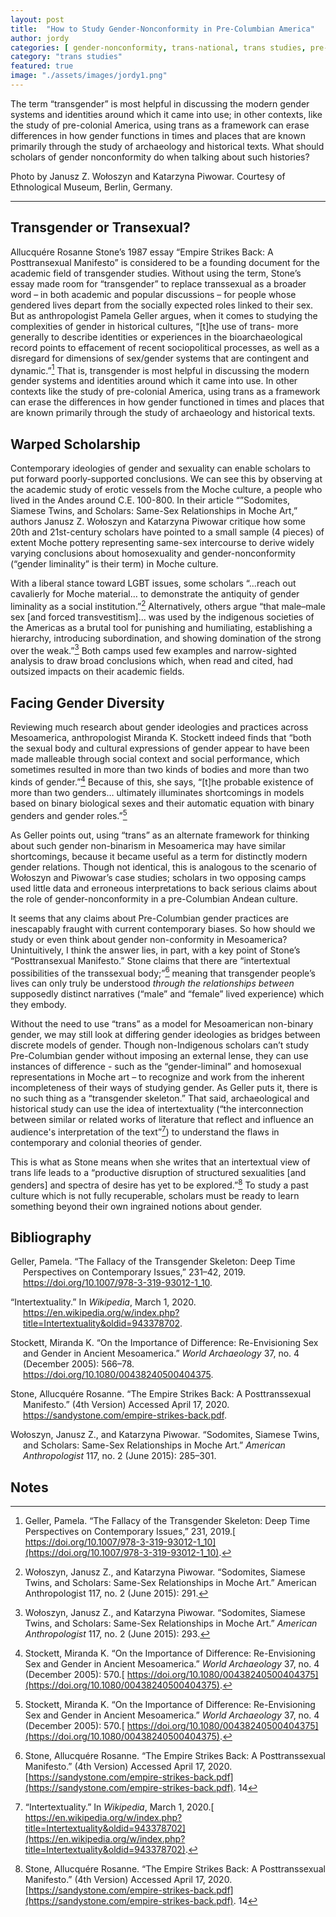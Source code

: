 ```yaml
---
layout: post
title:  "How to Study Gender-Nonconformity in Pre-Columbian America"
author: jordy
categories: [ gender-nonconformity, trans-national, trans studies, pre-colonial ]
category: "trans studies"
featured: true
image: "./assets/images/jordy1.png"
---
```

The term “transgender” is most helpful in discussing the modern gender systems and identities around which it came into use; in other contexts, like the study of pre-colonial America, using trans as a framework can erase differences in how gender functions in times and places that are known primarily through the study of archaeology and historical texts. What should scholars of gender nonconformity do when talking about such histories?

Photo by Janusz Z. Wołoszyn and Katarzyna Piwowar. Courtesy of Ethnological Museum, Berlin, Germany.

<hr>

## Transgender or Transexual?

Allucquére Rosanne Stone’s 1987 essay “Empire Strikes Back: A Posttransexual Manifesto” is considered to be a founding document for the academic field of transgender studies. Without using the term, Stone’s essay made room for “transgender” to replace transsexual as a broader word – in both academic and popular discussions – for people whose gendered lives depart from the socially expected roles linked to their sex. But as anthropologist Pamela Geller argues, when it comes to studying the complexities of gender in historical cultures, “[t]he use of trans- more generally to describe identities or experiences in the bioarchaeological record points to effacement of recent sociopolitical processes, as well as a disregard for dimensions of sex/gender systems that are contingent and dynamic.”[^1] That is, transgender is most helpful in discussing the modern gender systems and identities around which it came into use. In other contexts like the study of pre-colonial America, using trans as a framework can erase the differences in how gender functioned in times and places that are known primarily through the study of archaeology and historical texts. 


## Warped Scholarship

Contemporary ideologies of gender and sexuality can enable scholars to put forward poorly-supported conclusions. We can see this by observing at the academic study of erotic vessels from the Moche culture, a people who lived in the Andes around C.E. 100-800. In their article “”Sodomites, Siamese Twins, and Scholars: Same-Sex Relationships in Moche Art,” authors Janusz Z. Wołoszyn and Katarzyna Piwowar critique how some 20th and 21st-century scholars have pointed to a small sample (4 pieces) of extent Moche pottery representing same-sex intercourse to derive widely varying conclusions about homosexuality and gender-nonconformity (“gender liminality” is their term) in Moche culture. 

With a liberal stance toward LGBT issues, some scholars “...reach out cavalierly for Moche material… to demonstrate the antiquity of gender liminality as a social institution.”[^2] Alternatively, others argue “that male–male sex [and forced transvestitism]... was used by the indigenous societies of the Americas as a brutal tool for punishing and humiliating, establishing a hierarchy, introducing subordination, and showing domination of the strong over the weak.”[^3] Both camps used few examples and narrow-sighted analysis to draw broad conclusions which, when read and cited, had outsized impacts on their academic fields.


## Facing Gender Diversity

Reviewing much research about gender ideologies and practices across Mesoamerica, anthropologist Miranda K. Stockett indeed finds that “both the sexual body and cultural expressions of gender appear to have been made malleable through social context and social performance, which sometimes resulted in more than two kinds of bodies and more than two kinds of gender.”[^4] Because of this, she says, “[t]he probable existence of more than two genders… ultimately illuminates shortcomings in models based on binary biological sexes and their automatic equation with binary genders and gender roles.”[^5] 

As Geller points out, using “trans” as an alternate framework for thinking about such gender non-binarism in Mesoamerica may have similar shortcomings, because it became useful as a term for distinctly modern gender relations. Though not identical, this is analogous to the scenario of Wołoszyn and Piwowar’s case studies; scholars in two opposing camps used little data and erroneous interpretations to back serious claims about the role of gender-nonconformity in a pre-Columbian Andean culture. 

It seems that any claims about Pre-Columbian gender practices are inescapably fraught with current contemporary biases. So how should we study or even think about gender non-conformity in Mesoamerica? Unintuitively, I think the answer lies, in part, with a key point of Stone’s “Posttransexual Manifesto.” Stone claims that there are “intertextual possibilities of the transsexual body;”[^6] meaning that transgender people’s lives can only truly be understood _through the relationships between_ supposedly distinct narratives (“male” and “female” lived experience) which they embody. 

Without the need to use “trans” as a model for Mesoamerican non-binary gender, we may still look at differing gender ideologies as bridges between discrete models of gender. Though non-Indigenous scholars can’t study Pre-Columbian gender without imposing an external lense, they can use instances of difference - such as the “gender-liminal” and homosexual representations in Moche art – to recognize and work from the inherent incompleteness of their ways of studying gender. As Geller puts it, there is no such thing as a “transgender skeleton.” That said, archaeological and historical study can use the idea of intertextuality (“the interconnection between similar or related works of literature that reflect and influence an audience's interpretation of the text”[^7]) to understand the flaws in contemporary and colonial theories of gender. 

This is what as Stone means when she writes that an intertextual view of trans life leads to a “productive disruption of structured sexualities [and genders] and spectra of desire has yet to be explored.”[^8] To study a past culture which is not fully recuperable, scholars must be ready to learn something beyond their own ingrained notions about gender.


## Bibliography

<p style="margin-left: 20px; text-indent: -20px;">
Geller, Pamela. “The Fallacy of the Transgender Skeleton: Deep Time Perspectives on Contemporary Issues,” 231–42, 2019.<a href="https://doi.org/10.1007/978-3-319-93012-1_10"> https://doi.org/10.1007/978-3-319-93012-1_10</a>.
</p>
<p style="margin-left: 20px; text-indent: -20px;">
“Intertextuality.” In <em>Wikipedia</em>, March 1, 2020.<a href="https://en.wikipedia.org/w/index.php?title=Intertextuality&oldid=943378702"> https://en.wikipedia.org/w/index.php?title=Intertextuality&oldid=943378702</a>.
</p>
<p style="margin-left: 20px; text-indent: -20px;">
Stockett, Miranda K. “On the Importance of Difference: Re-Envisioning Sex and Gender in Ancient Mesoamerica.” <em>World Archaeology</em> 37, no. 4 (December 2005): 566–78.<a href="https://doi.org/10.1080/00438240500404375"> https://doi.org/10.1080/00438240500404375</a>.
</p>
<p style="margin-left: 20px; text-indent: -20px;">
Stone, Allucquére Rosanne. “The Empire Strikes Back: A Posttranssexual Manifesto.” (4th Version) Accessed April 17, 2020. <a href="https://sandystone.com/empire-strikes-back.pdf">https://sandystone.com/empire-strikes-back.pdf</a>. 
</p>
<p style="margin-left: 20px; text-indent: -20px;">
Wołoszyn, Janusz Z., and Katarzyna Piwowar. “Sodomites, Siamese Twins, and Scholars: Same-Sex Relationships in Moche Art.” <em>American Anthropologist</em> 117, no. 2 (June 2015): 285–301.
</p>


<!-- Footnotes themselves at the bottom. -->
## Notes

[^1]:
     Geller, Pamela. “The Fallacy of the Transgender Skeleton: Deep Time Perspectives on Contemporary Issues,” 231, 2019.[ https://doi.org/10.1007/978-3-319-93012-1_10](https://doi.org/10.1007/978-3-319-93012-1_10).

[^2]:
     Wołoszyn, Janusz Z., and Katarzyna Piwowar. “Sodomites, Siamese Twins, and Scholars: Same-Sex Relationships in Moche Art.” American Anthropologist 117, no. 2 (June 2015): 291.

[^3]:
     Wołoszyn, Janusz Z., and Katarzyna Piwowar. “Sodomites, Siamese Twins, and Scholars: Same-Sex Relationships in Moche Art.” _American Anthropologist_ 117, no. 2 (June 2015): 293.

[^4]:
     Stockett, Miranda K. “On the Importance of Difference: Re-Envisioning Sex and Gender in Ancient Mesoamerica.” _World Archaeology_ 37, no. 4 (December 2005): 570.[ https://doi.org/10.1080/00438240500404375](https://doi.org/10.1080/00438240500404375).

[^5]:
     Stockett, Miranda K. “On the Importance of Difference: Re-Envisioning Sex and Gender in Ancient Mesoamerica.” _World Archaeology_ 37, no. 4 (December 2005): 570.[ https://doi.org/10.1080/00438240500404375](https://doi.org/10.1080/00438240500404375).

[^6]:
    Stone, Allucquére Rosanne. “The Empire Strikes Back: A Posttranssexual Manifesto.” (4th Version) Accessed April 17, 2020. [https://sandystone.com/empire-strikes-back.pdf](https://sandystone.com/empire-strikes-back.pdf). 14

[^7]:
    “Intertextuality.” In _Wikipedia_, March 1, 2020.[ https://en.wikipedia.org/w/index.php?title=Intertextuality&oldid=943378702](https://en.wikipedia.org/w/index.php?title=Intertextuality&oldid=943378702).

[^8]:
     Stone, Allucquére Rosanne. “The Empire Strikes Back: A Posttranssexual Manifesto.” (4th Version) Accessed April 17, 2020. [https://sandystone.com/empire-strikes-back.pdf](https://sandystone.com/empire-strikes-back.pdf). 14
